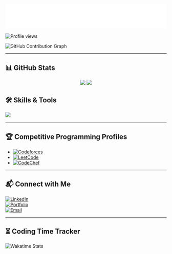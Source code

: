 <p align="center">
  <img src="https://raw.githubusercontent.com/pritamundhe/pritamundhe/main/name.svg" alt="Pritam M." />
</p>

<!-- Komarev profile views -->
![Profile views](https://komarev.com/ghpvc/?username=pritamundhe&label=Profile%20Views&color=0e75b6&style=flat)


![GitHub Contribution Graph](https://github-readme-activity-graph.vercel.app/graph?username=pritamundhe&theme=tokyo-night)  

---

## 📊 GitHub Stats  

<div align="center">
  
  <img src="https://github-readme-stats.vercel.app/api?username=pritamundhe&show_icons=true&theme=tokyonight" height="165">
  <img src="https://github-readme-stats.vercel.app/api/top-langs/?username=pritamundhe&layout=compact&theme=tokyonight" height="165">
  
</div>




## 🛠️ Skills & Tools  
<p align="left">
  <img src="https://skillicons.dev/icons?i=cpp,python,js,react,reactnative,nodejs,express,mongodb,tailwind,git,linux" />
</p>

---

## 🏆 Competitive Programming Profiles  
- [![Codeforces](https://img.shields.io/badge/Codeforces-Profile-blue?logo=codeforces)](https://codeforces.com/profile/YourUsername)  
- [![LeetCode](https://img.shields.io/badge/LeetCode-Profile-orange?logo=leetcode)](https://leetcode.com/YourUsername)  
- [![CodeChef](https://img.shields.io/badge/CodeChef-Profile-brown?logo=codechef)](https://www.codechef.com/users/YourUsername)  

---

## 📬 Connect with Me  
[![LinkedIn](https://img.shields.io/badge/LinkedIn-PritamMundhe-blue?logo=linkedin)](https://linkedin.com/in/yourprofile)  
[![Portfolio](https://img.shields.io/badge/Portfolio-Website-orange)](https://yourportfolio.com)  
[![Email](https://img.shields.io/badge/Email-pritam@example.com-red?logo=gmail)](mailto:pritam@example.com)  

---

## ⏳ Coding Time Tracker  
![Wakatime Stats](https://github-readme-stats.vercel.app/api/wakatime?username=pritamundhe&theme=tokyonight)
